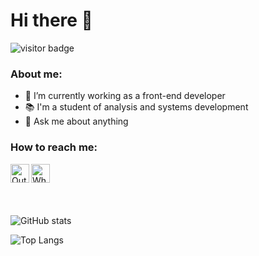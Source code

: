 # <h1>Hi there 👋</h1>

<img src="https://visitor-badge.glitch.me/badge?page_id=fernando-martens" alt="visitor badge"/>

<h3>About me: </h3>

- 🔭 I’m currently working as a front-end developer
- 📚 I'm a student of analysis and systems development
- 💬 Ask me about anything 

<h3>How to reach me: </h3>

<a target="_blank" href="mailto:fernando.martens@outlook.com">
  <img align="left" alt="Outlook" width="30px" src="https://img.icons8.com/color/48/000000/ms-outlook.png" />
</a>

<a target="_blank" href="https://mywhats.net/fernandowmartens">
  <img align="left" alt="Whatsapp" width="30px" src="https://img.icons8.com/color/48/000000/whatsapp.png" />
</a>

<br>
<br>
<br>
<br>

![GitHub stats](https://github-readme-stats.vercel.app/api?username=fernando-martens&show_icons=true&theme=dark)

![Top Langs](https://github-readme-stats.vercel.app/api/top-langs/?username=fernando-martens&layout=compact&theme=dark)


<!--
**fernandowmartens/fernandowmartens** is a ✨ _special_ ✨ repository because its `README.md` (this file) appears on your GitHub profile.

Here are some ideas to get you started:

- 🔭 I’m currently working on ...
- 🌱 I’m currently learning ...
- 👯 I’m looking to collaborate on ...
- 🤔 I’m looking for help with ...
- 💬 Ask me about ...
- 📫 How to reach me: ...
- 😄 Pronouns: ...
- ⚡ Fun fact: ...
-->


